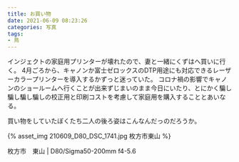 ```yaml
---
title: お買い物
date: 2021-06-09 08:23:26
categories: 写真
tags:
- 鳥
---
```


インジェクトの家庭用プリンターが壊れたので、妻と一緒にくずはへ買いに行く。
4月ごろから、キャノンか富士ゼロックスのDTP用途にも対応できるレーザーカラープリンターを導入するかずっと迷っていた。
コロナ禍の影響でキャノンのショールームへ行くことが出来ずじまいのまま今日にいたり、とにかく騙し騙し騙し騙しの校正用と印刷コストを考慮して家庭用を購入することとあいなる。

買い物をしていたぼくたち二人の後ろ姿はこんなんだっのだろうか。

{% asset_img 210609_D80_DSC_1741.jpg 枚方市東山 %}

枚方市　東山 | D80/Sigma50-200mm f4-5.6